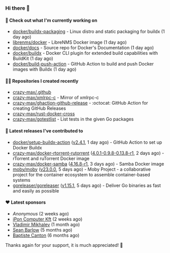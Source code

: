 ### Hi there 👋

#### 👷 Check out what I'm currently working on

- [docker/buildx-packaging](https://github.com/docker/buildx-packaging) - Linux distro and static packaging for buildx (1 day ago)
- [librenms/docker](https://github.com/librenms/docker) - LibreNMS Docker image (1 day ago)
- [docker/docs](https://github.com/docker/docs) - Source repo for Docker&#39;s Documentation (1 day ago)
- [docker/buildx](https://github.com/docker/buildx) - Docker CLI plugin for extended build capabilities with BuildKit (1 day ago)
- [docker/build-push-action](https://github.com/docker/build-push-action) - GitHub Action to build and push Docker images with Buildx (1 day ago)

#### 👨‍💻 Repositories I created recently

- [crazy-max/.github](https://github.com/crazy-max/.github)
- [crazy-max/xmlrpc-c](https://github.com/crazy-max/xmlrpc-c) - Mirror of xmlrpc-c
- [crazy-max/ghaction-github-release](https://github.com/crazy-max/ghaction-github-release) - :octocat: GitHub Action for creating GitHub Releases
- [crazy-max/rust-docker-cross](https://github.com/crazy-max/rust-docker-cross)
- [crazy-max/gotestlist](https://github.com/crazy-max/gotestlist) - List tests in the given Go packages

#### 🚀 Latest releases I've contributed to

- [docker/setup-buildx-action](https://github.com/docker/setup-buildx-action) ([v2.4.1](https://github.com/docker/setup-buildx-action/releases/tag/v2.4.1), 1 day ago) - GitHub Action to set up Docker Buildx
- [crazy-max/docker-rtorrent-rutorrent](https://github.com/crazy-max/docker-rtorrent-rutorrent) ([4.0.1-0.9.8-0.13.8-r1](https://github.com/crazy-max/docker-rtorrent-rutorrent/releases/tag/4.0.1-0.9.8-0.13.8-r1), 2 days ago) - rTorrent and ruTorrent Docker image
- [crazy-max/docker-samba](https://github.com/crazy-max/docker-samba) ([4.16.8-r1](https://github.com/crazy-max/docker-samba/releases/tag/4.16.8-r1), 3 days ago) - Samba Docker image
- [moby/moby](https://github.com/moby/moby) ([v23.0.0](https://github.com/moby/moby/releases/tag/v23.0.0), 5 days ago) - Moby Project - a collaborative project for the container ecosystem to assemble container-based systems
- [goreleaser/goreleaser](https://github.com/goreleaser/goreleaser) ([v1.15.1](https://github.com/goreleaser/goreleaser/releases/tag/v1.15.1), 5 days ago) - Deliver Go binaries as fast and easily as possible

#### ❤️ Latest sponsors
- _Anonymous_ (2 weeks ago)
- [iPon Computer Kft](https://github.com/iponcomputer) (2 weeks ago)
- [Vladimir Mikhalev](https://github.com/heyValdemar) (1 month ago)
- [Sean Barlow](https://github.com/woolrab6) (5 months ago)
- [Baptiste Canton](https://github.com/batmac) (6 months ago)

Thanks again for your support, it is much appreciated! 🙏
